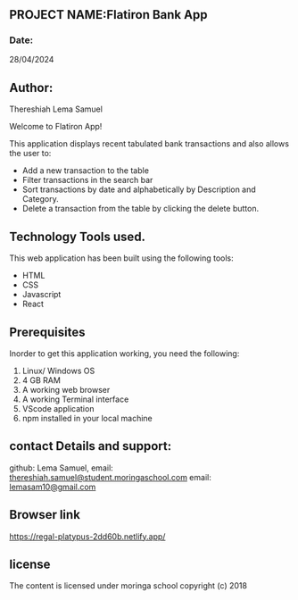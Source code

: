 # 
## PROJECT NAME:Flatiron Bank App



### Date:

28/04/2024

## Author:

Thereshiah Lema Samuel


Welcome to Flatiron   App!

This application displays recent tabulated bank transactions and also allows the user to:
- Add a new transaction to the table
- Filter transactions in the search bar
- Sort transactions by date and alphabetically by Description and Category.
- Delete a transaction from the table by clicking the delete button.

## Technology Tools used.
This web application has been built using the following tools:

- HTML
- CSS
- Javascript
- React

## Prerequisites
Inorder to get this application working, you need the following:

1. Linux/ Windows OS
2. 4 GB RAM
3. A working web browser
4. A working Terminal interface
5. VScode application
6. npm installed in your local machine





## contact Details and support:

github: Lema Samuel,
email: thereshiah.samuel@student.moringaschool.com
email: lemasam10@gmail.com

## Browser link
https://regal-platypus-2dd60b.netlify.app/

## license

The content is licensed under moringa school
copyright (c) 2018
